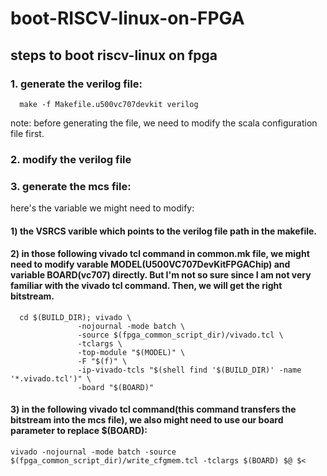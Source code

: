 # boot-RISCV-linux-on-FPGA

## steps to boot riscv-linux on fpga

### 1. generate the verilog file:
      make -f Makefile.u500vc707devkit verilog
note: before generating the file, we need to modify the scala configuration file first.


### 2. modify the verilog file


### 3. generate the mcs file:
here's the variable we might need to modify:
#### 1) the VSRCS varible which points to the verilog file path in the makefile.
#### 2) in those following vivado tcl command in common.mk file, we might need to modify varable MODEL(U500VC707DevKitFPGAChip) and variable BOARD(vc707) directly. But I'm not so sure since I am not very familiar with the vivado tcl command. Then, we will get the right bitstream.
      
      cd $(BUILD_DIR); vivado \
		           -nojournal -mode batch \
		           -source $(fpga_common_script_dir)/vivado.tcl \
		           -tclargs \
		           -top-module "$(MODEL)" \
		           -F "$(f)" \
		           -ip-vivado-tcls "$(shell find '$(BUILD_DIR)' -name '*.vivado.tcl')" \
		           -board "$(BOARD)"

#### 3) in the following vivado tcl command(this command transfers the bitstream into the mcs file), we also might need to use our board parameter to replace $(BOARD):
          
	vivado -nojournal -mode batch -source $(fpga_common_script_dir)/write_cfgmem.tcl -tclargs $(BOARD) $@ $<
          
